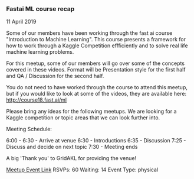 ### Fastai ML course recap
11 April 2019

Some of our members have been working through the fast ai course "Introduction to Machine Learning". This course presents a framework for how to work through a Kaggle Competition effficiently and to solve real life machine learning problems.

For this meetup, some of our members will go over some of the concepts covered in these videos. Format will be Presentation style for the first half and QA / Discussion for the second half.

You do not need to have worked through the course to attend this meetup, but if you would like to look at some of the videos, they are available here: http://course18.fast.ai/ml

Please bring any ideas for the following meetups. We are looking for a Kaggle competition or topic areas that we can look further into.

Meeting Schedule:

6:00 - 6:30 - Arrive at venue
6:30 - Introductions
6:35 - Discussion
7:25 - Discuss and decide on next topic
7:30 - Meeting ends

A big 'Thank you' to GridAKL for providing the venue!

[Meetup Event Link](https://www.meetup.com/Data-Science-Discussion-Auckland/events/259128613)
RSVPs: 60
Waiting: 14
Event Type: physical
